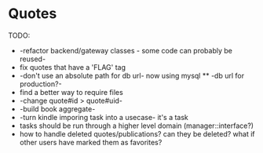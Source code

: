 # Quotes

TODO:
 * -refactor backend/gateway classes - some code can probably be reused-
 * fix quotes that have a 'FLAG' tag
 * -don't use an absolute path for db url- now using mysql
  ** -db url for production?-
 * find a better way to require files
 * -change quote#id > quote#uid-
 * -build book aggregate-
 * -turn kindle imporing task into a usecase- it's a task
 * tasks should be run through a higher level domain (manager::interface?)
 * how to handle deleted quotes/publications?  can they be deleted?  what if other users have marked them as favorites?
